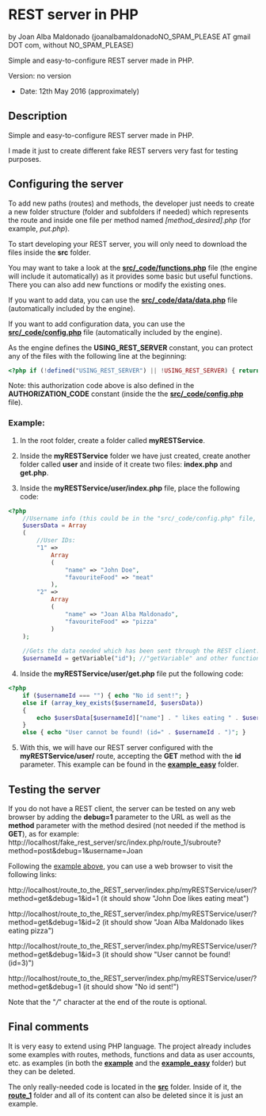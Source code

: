 REST server in PHP 
=================== 
by Joan Alba Maldonado (joanalbamaldonadoNO_SPAM_PLEASE AT gmail DOT com, without NO_SPAM_PLEASE)

Simple and easy-to-configure REST server made in PHP.

Version: no version 
- Date: 12th May 2016 (approximately)


## Description

Simple and easy-to-configure REST server made in PHP.

I made it just to create different fake REST servers very fast for testing purposes.


## Configuring the server

To add new paths (routes) and methods, the developer just needs to create a new folder structure (folder and subfolders if needed) which represents the route and inside one file per method named _[method_desired].php_ (for example, _put.php_).

To start developing your REST server, you will only need to download the files inside the **src** folder.

You may want to take a look at the **[src/_code/functions.php](src/_code/functions.php)** file (the engine will include it automatically) as it provides some basic but useful functions. There you can also add new functions or modify the existing ones.

If you want to add data, you can use the **[src/_code/data/data.php](src/_code/data/data.php)** file (automatically included by the engine).

If you want to add configuration data, you can use the **[src/_code/config.php](src/_code/config.php)** file (automatically included by the engine).

As the engine defines the **USING_REST_SERVER** constant, you can protect any of the files with the following line at the beginning:
```php
<?php if (!defined("USING_REST_SERVER") || !USING_REST_SERVER) { return; } ?>
```

Note: this authorization code above is also defined in the **AUTHORIZATION_CODE** constant (inside the the **[src/_code/config.php](src/_code/config.php)** file).


<a name="example"></a>
### Example:

1) In the root folder, create a folder called **myRESTService**.

2) Inside the **myRESTService** folder we have just created, create another folder called **user** and inside of it create two files: **index.php** and **get.php**.

3) Inside the **myRESTService/user/index.php** file, place the following code:
```php
<?php
	//Username info (this could be in the "src/_code/config.php" file, but it is just an example):
	$usersData = Array
	(
		//User IDs:
		"1" =>
			Array
			(
				"name" => "John Doe",
				"favouriteFood" => "meat"
			),
		"2" =>
			Array
			(
				"name" => "Joan Alba Maldonado",
				"favouriteFood" => "pizza"
			)
	);
	
	//Gets the data needed which has been sent through the REST client:
	$usernameId = getVariable("id"); //"getVariable" and other functions available in the "src/_code/functions.php" file.
```

4) Inside the **myRESTService/user/get.php** file put the following code:
```php
<?php
	if ($usernameId === "") { echo "No id sent!"; }
	else if (array_key_exists($usernameId, $usersData))
	{
		echo $usersData[$usernameId]["name"] . " likes eating " . $usersData[$usernameId]["favouriteFood"];
	}
	else { echo "User cannot be found! (id=" . $usernameId . ")"; }
```

5) With this, we will have our REST server configured with the **myRESTService/user/** route, accepting the **GET** method with the **id** parameter. This example can be found in the **[example_easy](example_easy)** folder.


## Testing the server

If you do not have a REST client, the server can be tested on any web browser by adding the **debug=1** parameter to the URL as well as the **method** parameter with the method desired (not needed if the method is **GET**), as for example: http://localhost/fake_rest_server/src/index.php/route_1/subroute?method=post&debug=1&username=Joan

Following the [example above](#example), you can use a web browser to visit the following links:

http://localhost/route_to_the_REST_server/index.php/myRESTService/user/?method=get&debug=1&id=1 (it should show "John Doe likes eating meat")

http://localhost/route_to_the_REST_server/index.php/myRESTService/user/?method=get&debug=1&id=2 (it should show "Joan Alba Maldonado likes eating pizza")

http://localhost/route_to_the_REST_server/index.php/myRESTService/user/?method=get&debug=1&id=3 (it should show "User cannot be found! (id=3)")

http://localhost/route_to_the_REST_server/index.php/myRESTService/user/?method=get&debug=1 (it should show "No id sent!")

Note that the "_/_" character at the end of the route is optional.


## Final comments

It is very easy to extend using PHP language. The project already includes some examples with routes, methods, functions and data as user accounts, etc. as examples (in both the **[example](example)** and the **[example_easy](example_easy)** folder) but they can be deleted.

The only really-needed code is located in the **[src](src)** folder. Inside of it, the **[route_1](src/route_1)** folder and all of its content can also be deleted since it is just an example.